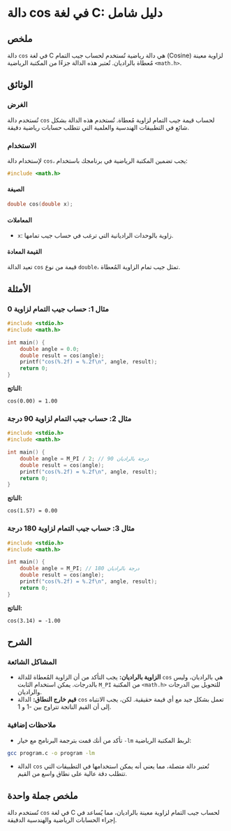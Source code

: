 <!--
Meta Description: # دالة cos في لغة C: دليل شامل ## ملخص دالة `cos` في لغة C هي دالة رياضية تُستخدم لحساب جيب التمام (Cosine) لزاوية معينة مُعطاة بالراديان. تُعتبر هذه ...
Meta Keywords: cos, double, angle, جيب, دالة
-->

# دالة cos في لغة C: دليل شامل

## ملخص
دالة `cos` في لغة C هي دالة رياضية تُستخدم لحساب جيب التمام (Cosine) لزاوية معينة مُعطاة بالراديان. تُعتبر هذه الدالة جزءًا من المكتبة الرياضية `<math.h>`.

## الوثائق
### الغرض
تُستخدم دالة `cos` لحساب قيمة جيب التمام لزاوية مُعطاة. تُستخدم هذه الدالة بشكل شائع في التطبيقات الهندسية والعلمية التي تتطلب حسابات رياضية دقيقة.

### الاستخدام
لإستخدام دالة `cos`، يجب تضمين المكتبة الرياضية في برنامجك باستخدام:
```c
#include <math.h>
```

#### الصيغة
```c
double cos(double x);
```

#### المعاملات
- `x`: زاوية بالوحدات الراديانية التي ترغب في حساب جيب تمامها.

#### القيمة المعادة
تعيد الدالة `cos` قيمة من نوع `double`، تمثل جيب تمام الزاوية المُعطاة.

## الأمثلة
### مثال 1: حساب جيب التمام لزاوية 0
```c
#include <stdio.h>
#include <math.h>

int main() {
    double angle = 0.0;
    double result = cos(angle);
    printf("cos(%.2f) = %.2f\n", angle, result);
    return 0;
}
```
**الناتج:**
```
cos(0.00) = 1.00
```

### مثال 2: حساب جيب التمام لزاوية 90 درجة
```c
#include <stdio.h>
#include <math.h>

int main() {
    double angle = M_PI / 2; // 90 درجة بالراديان
    double result = cos(angle);
    printf("cos(%.2f) = %.2f\n", angle, result);
    return 0;
}
```
**الناتج:**
```
cos(1.57) = 0.00
```

### مثال 3: حساب جيب التمام لزاوية 180 درجة
```c
#include <stdio.h>
#include <math.h>

int main() {
    double angle = M_PI; // 180 درجة بالراديان
    double result = cos(angle);
    printf("cos(%.2f) = %.2f\n", angle, result);
    return 0;
}
```
**الناتج:**
```
cos(3.14) = -1.00
```

## الشرح
### المشاكل الشائعة
- **الزاوية بالراديان:** يجب التأكد من أن الزاوية المُعطاة للدالة `cos` هي بالراديان، وليس بالدرجات. يمكن استخدام الثابت `M_PI` من المكتبة `<math.h>` للتحويل بين الدرجات والراديان.
- **قيم خارج النطاق:** الدالة `cos` تعمل بشكل جيد مع أي قيمة حقيقية. لكن، يجب الانتباه إلى أن القيم الناتجة تتراوح بين -1 و 1.

### ملاحظات إضافية
- تأكد من أنك قمت بترجمة البرنامج مع خيار `-lm` لربط المكتبة الرياضية:
```bash
gcc program.c -o program -lm
```
- الدالة `cos` تُعتبر دالة متصلة، مما يعني أنه يمكن استخدامها في التطبيقات التي تتطلب دقة عالية على نطاق واسع من القيم.

## ملخص جملة واحدة
تُستخدم دالة `cos` في لغة C لحساب جيب التمام لزاوية معينة بالراديان، مما يُساعد في إجراء الحسابات الرياضية والهندسية الدقيقة.